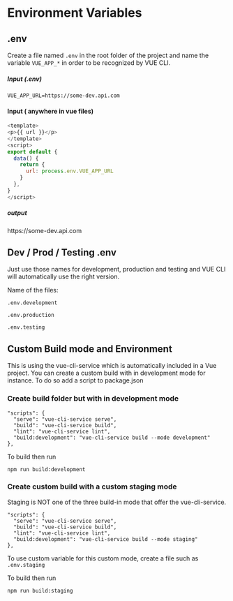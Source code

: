 # Environment Variables

## .env

Create a file named `.env` in the root folder of the project and name the variable `VUE_APP_*` in order to be recognized by VUE CLI.

##### Input (.env)

```
VUE_APP_URL=https://some-dev.api.com
```

#### Input ( anywhere in vue files)

```js {2,8}
<template>
<p>{{ url }}</p>
</template>
<script>
export default {
  data() {
    return {
      url: process.env.VUE_APP_URL
    }
  },
}
</script>
```

##### output

<p>https://some-dev.api.com</p>

## Dev / Prod / Testing .env

Just use those names for development, production and testing and VUE CLI will automatically use the right version.

Name of the files:

`.env.development`

`.env.production`

`.env.testing`

## Custom Build mode and Environment

This is using the vue-cli-service which is automatically included in a Vue project.
You can create a custom build with in development mode for instance. To do so add a script to package.json

### Create build folder but with in development mode

```json{5}
"scripts": {
  "serve": "vue-cli-service serve",
  "build": "vue-cli-service build",
  "lint": "vue-cli-service lint",
  "build:development": "vue-cli-service build --mode development"
},
```

To build then run

```shell
npm run build:development
```

### Create custom build with a custom staging mode

Staging is NOT one of the three build-in mode that offer the vue-cli-service.

```json{5}
"scripts": {
  "serve": "vue-cli-service serve",
  "build": "vue-cli-service build",
  "lint": "vue-cli-service lint",
  "build:development": "vue-cli-service build --mode staging"
},
```

To use custom variable for this custom mode, create a file such as `.env.staging`

To build then run

```shell
npm run build:staging
```
